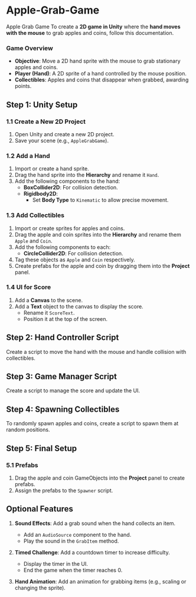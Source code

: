 # Apple-Grab-Game
Apple Grab Game
To create a **2D game in Unity** where the **hand moves with the mouse** to grab apples and coins, follow this documentation.

### **Game Overview**
- **Objective**: Move a 2D hand sprite with the mouse to grab stationary apples and coins.
- **Player (Hand)**: A 2D sprite of a hand controlled by the mouse position.
- **Collectibles**: Apples and coins that disappear when grabbed, awarding points.

## **Step 1: Unity Setup**

### **1.1 Create a New 2D Project**
1. Open Unity and create a new 2D project.
2. Save your scene (e.g., `AppleGrabGame`).

### **1.2 Add a Hand**
1. Import or create a hand sprite.
2. Drag the hand sprite into the **Hierarchy** and rename it `Hand`.
3. Add the following components to the hand:
   - **BoxCollider2D**: For collision detection.
   - **Rigidbody2D**:
     - Set **Body Type** to `Kinematic` to allow precise movement.

### **1.3 Add Collectibles**
1. Import or create sprites for apples and coins.
2. Drag the apple and coin sprites into the **Hierarchy** and rename them `Apple` and `Coin`.
3. Add the following components to each:
   - **CircleCollider2D**: For collision detection.
4. Tag these objects as `Apple` and `Coin` respectively.
5. Create prefabs for the apple and coin by dragging them into the **Project** panel.

### **1.4 UI for Score**
1. Add a **Canvas** to the scene.
2. Add a **Text** object to the canvas to display the score.
   - Rename it `ScoreText`.
   - Position it at the top of the screen.

## **Step 2: Hand Controller Script**

Create a script to move the hand with the mouse and handle collision with collectibles.

## **Step 3: Game Manager Script**

Create a script to manage the score and update the UI.

## **Step 4: Spawning Collectibles**

To randomly spawn apples and coins, create a script to spawn them at random positions.

## **Step 5: Final Setup**

### **5.1 Prefabs**
1. Drag the apple and coin GameObjects into the **Project** panel to create prefabs.
2. Assign the prefabs to the `Spawner` script.


## **Optional Features**
1. **Sound Effects**: Add a grab sound when the hand collects an item.
   - Add an `AudioSource` component to the hand.
   - Play the sound in the `GrabItem` method.
   
2. **Timed Challenge**: Add a countdown timer to increase difficulty.
   - Display the timer in the UI.
   - End the game when the timer reaches 0.

3. **Hand Animation**: Add an animation for grabbing items (e.g., scaling or changing the sprite).
